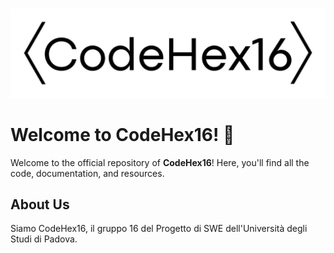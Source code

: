 ![](https://raw.githubusercontent.com/CodeHex16/documentazione/refs/heads/main/template/images/logo_extended_b.webp)
# Welcome to CodeHex16! 🚀

Welcome to the official repository of **CodeHex16**! Here, you'll find all the code, documentation, and resources.

## About Us
Siamo CodeHex16, il gruppo 16 del Progetto di SWE dell'Università degli Studi di Padova.
